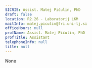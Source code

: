 ```yaml
---
SICRIS: Assist. Matej Pičulin, PhD
draft: false
location: R2.26 - Laboratorij LKM
mailInfo: matej.piculin@fri.uni-lj.si
officeHours: null
profName: Assist. Matej Pičulin, PhD
profTitle: Assistant
telephoneInfo: null
title: null
---
```


None